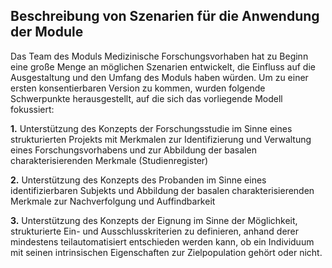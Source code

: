 ## Beschreibung von Szenarien für die Anwendung der Module

Das Team des Moduls Medizinische Forschungsvorhaben hat zu Beginn eine große Menge an möglichen Szenarien entwickelt, die Einfluss auf die Ausgestaltung und den Umfang des Moduls haben würden. Um zu einer ersten konsentierbaren Version zu kommen, wurden folgende Schwerpunkte herausgestellt, auf die sich das vorliegende Modell fokussiert:

**1.**	Unterstützung des Konzepts der Forschungsstudie im Sinne eines strukturierten Projekts mit Merkmalen zur Identifizierung und Verwaltung eines Forschungsvorhabens und zur Abbildung der basalen charakterisierenden Merkmale (Studienregister)

**2.**	Unterstützung des Konzepts des Probanden im Sinne eines identifizierbaren Subjekts und Abbildung der basalen charakterisierenden Merkmale zur Nachverfolgung und Auffindbarkeit

**3.**	Unterstützung des Konzepts der Eignung im Sinne der Möglichkeit, strukturierte Ein- und Ausschlusskriterien zu definieren, anhand derer mindestens teilautomatisiert entschieden werden kann, ob ein Individuum mit seinen intrinsischen Eigenschaften zur Zielpopulation gehört oder nicht.

